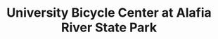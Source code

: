 ---
title: "University Bicycle Center at Alafia River State Park"
url: /lithia/university-bicycle-center-at-alafia-river-state-park/
shop: Fahrrad
---